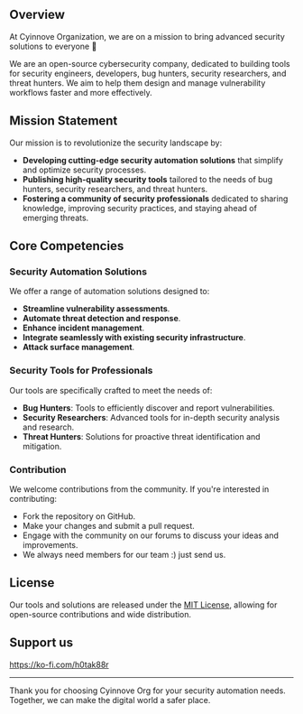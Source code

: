 ## Overview

At Cyinnove Organization, we are on a mission to bring advanced security solutions to everyone 🚀

We are an open-source cybersecurity company, dedicated to building tools for security engineers, developers, bug hunters, security researchers, and threat hunters. We aim to help them design and manage vulnerability workflows faster and more effectively.

## Mission Statement

Our mission is to revolutionize the security landscape by:
- **Developing cutting-edge security automation solutions** that simplify and optimize security processes.
- **Publishing high-quality security tools** tailored to the needs of bug hunters, security researchers, and threat hunters.
- **Fostering a community of security professionals** dedicated to sharing knowledge, improving security practices, and staying ahead of emerging threats.

## Core Competencies

### Security Automation Solutions
We offer a range of automation solutions designed to:
- **Streamline vulnerability assessments**. 
- **Automate threat detection and response**. 
- **Enhance incident management**.
- **Integrate seamlessly with existing security infrastructure**.
- **Attack surface management**.

### Security Tools for Professionals
Our tools are specifically crafted to meet the needs of:
- **Bug Hunters**: Tools to efficiently discover and report vulnerabilities.
- **Security Researchers**: Advanced tools for in-depth security analysis and research.
- **Threat Hunters**: Solutions for proactive threat identification and mitigation.

### Contribution
We welcome contributions from the community. If you're interested in contributing:
- Fork the repository on GitHub.
- Make your changes and submit a pull request.
- Engage with the community on our forums to discuss your ideas and improvements.
- We always need members for our team :) just send us.

<!--
## Contact Us

For support, inquiries, or more information, don't hesitate to get in touch with us at:
- **Email**: support@cyinnove.org
- **Website**: []()
- **GitHub**: [github.com/CyinnoveOrg](https://github.com/CyInnove)
- **Twitter**: [@CyinnoveOrg](https://twitter.com/)
- **LinkedIn**: [CyinnoveOrg](https://www.linkedin.com/company/cyinnove-org)
!-->
## License

Our tools and solutions are released under the [MIT License](LICENSE), allowing for open-source contributions and wide distribution. 

## Support us 
https://ko-fi.com/h0tak88r

---

Thank you for choosing Cyinnove Org for your security automation needs. Together, we can make the digital world a safer place.
